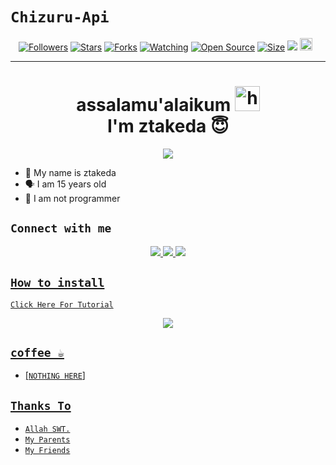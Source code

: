 # ```Chizuru-Api```
<p align="center">
<a href="https://github.com/ztakeda/followers"><img title="Followers" src="https://img.shields.io/github/followers/zeeoneofc?color=red&style=flat-square"></a>
<a href="https://github.com/ztakeda/api-chizuru/stargazers/"><img title="Stars" src="https://img.shields.io/github/stars/ztakeda/api-chizuru?color=blue&style=flat-square"></a>
<a href="https://github.com/ztakeda/api-chizuru/network/members"><img title="Forks" src="https://img.shields.io/github/forks/ztakeda/api-chizuru?color=red&style=flat-square"></a>
<a href="https://github.com/ztakeda/api-chizuru/watchers"><img title="Watching" src="https://img.shields.io/github/watchers/ztakeda/api-chizuru?label=Watchers&color=blue&style=flat-square"></a>
<a href="https://github.com/ztakeda/api-chizuru"><img title="Open Source" src="https://badges.frapsoft.com/os/v2/open-source.svg?v=103"></a>
<a href="https://github.com/ztakeda/api-chizuru/"><img title="Size" src="https://img.shields.io/github/repo-size/ztakeda/chizuru?style=flat-square&color=green"></a>
<a href="https://hits.seeyoufarm.com"><img src="https://hits.seeyoufarm.com/api/count/incr/badge.svg?url=https%3A%2F%2Fgithub.com%2Fztakeda%2Fapi-chizuru&count_bg=%2379C83D&title_bg=%23555555&icon=probot.svg&icon_color=%2300FF6D&title=hits&edge_flat=false"/></a>
<a href="https://github.com/ztakeda/api-chizuru/graphs/commit-activity"><img height="20" src="https://img.shields.io/badge/Maintained%3F-yes-green.svg"></a>&nbsp;&nbsp;
</p>
<p align='center'>
    </p>

-------
<h1 align="center">assalamu'alaikum <img src="https://user-images.githubusercontent.com/1303154/88677602-1635ba80-d120-11ea-84d8-d263ba5fc3c0.gif" width="40px" alt="hi"><br>I'm ztakeda 😇 </h1>
<p align="center">
  <img src="https://telegra.ph/file/b4f44e6c8451e457183d6.jpg" /></>
</p>

- 👼 My name is ztakeda
- 🗣️ I am 15 years old 
- 🔭 I am not programmer

## ```Connect with me```
<p align="center">
  <a href="https://instagram.com/yudhasandi._"><img src="https://img.shields.io/badge/Instagram-E4405F?style=for-the-badge&logo=instagram&logoColor=white"/> 
  <a href="https://wa.me/6285704347763?text=hii"><img src="https://img.shields.io/badge/WhatsApp-25D366?style=for-the-badge&logo=whatsapp&logoColor=white" />
  <a href="https://github.com/ztakeda"><img src="https://img.shields.io/badge/-GitHub-black?style=flat-square&logo=github" /> 

</p>

## ```How to install```

[`Click Here For Tutorial`](https://youtu.be/BCY6V2PDDEA)<br>

<p align="center">
  <a href="https://youtu.be/BCY6V2PDDEA"><img src="https://telegra.ph/file/a5f2d77a88420560ed8c5.jpg" />
</p>


## ```coffee ☕```

- [`NOTHING HERE`]

## ```Thanks To```

- [`Allah SWT.`]()
- [`My Parents`]()
- [`My Friends`]()
